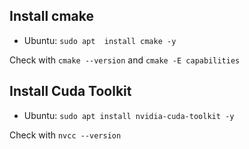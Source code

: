 ## Install cmake
- Ubuntu: `sudo apt  install cmake -y`

Check with `cmake --version` and `cmake -E capabilities`

## Install Cuda Toolkit
- Ubuntu: `sudo apt install nvidia-cuda-toolkit -y`

Check with `nvcc --version`